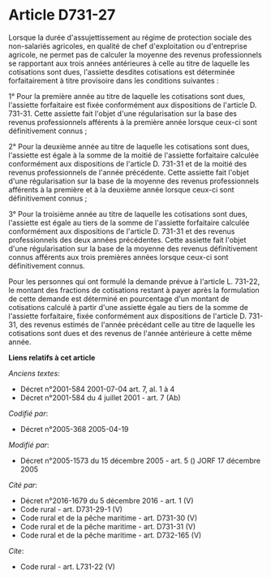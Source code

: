 # Article D731-27

Lorsque la durée d'assujettissement au régime de protection sociale des non-salariés agricoles, en qualité de chef
d'exploitation ou d'entreprise agricole, ne permet pas de calculer la moyenne des revenus professionnels se rapportant aux
trois années antérieures à celle au titre de laquelle les cotisations sont dues, l'assiette desdites cotisations est
déterminée forfaitairement à titre provisoire dans les conditions suivantes : 

1° Pour la première année au titre de laquelle les cotisations sont dues, l'assiette forfaitaire est fixée conformément aux
dispositions de l'article D. 731-31. Cette assiette fait l'objet d'une régularisation sur la base des revenus professionnels
afférents à la première année lorsque ceux-ci sont définitivement connus ; 

2° Pour la deuxième année au titre de laquelle les cotisations sont dues, l'assiette est égale à la somme de la moitié de
l'assiette forfaitaire calculée conformément aux dispositions de l'article D. 731-31 et de la moitié des revenus
professionnels de l'année précédente. Cette assiette fait l'objet d'une régularisation sur la base de la moyenne des revenus
professionnels afférents à la première et à la deuxième année lorsque ceux-ci sont définitivement connus ; 

3° Pour la troisième année au titre de laquelle les cotisations sont dues, l'assiette est égale au tiers de la somme de
l'assiette forfaitaire calculée conformément aux dispositions de l'article D. 731-31 et des revenus professionnels des deux
années précédentes. Cette assiette fait l'objet d'une régularisation sur la base de la moyenne des revenus définitivement
connus afférents aux trois premières années lorsque ceux-ci sont définitivement connus. 

Pour les personnes qui ont formulé la demande prévue à l'article L. 731-22, le montant des fractions de cotisations restant à
payer après la formulation de cette demande est déterminé en pourcentage d'un montant de cotisations calculé à partir d'une
assiette égale au tiers de la somme de l'assiette forfaitaire, fixée conformément aux dispositions de l'article D. 731-31,
des revenus estimés de l'année précédant celle au titre de laquelle les cotisations sont dues et des revenus de l'année
antérieure à cette même année.

**Liens relatifs à cet article**

_Anciens textes_:

  - Décret n°2001-584 2001-07-04 art. 7, al. 1 à 4
  - Décret n°2001-584 du 4 juillet 2001 - art. 7 (Ab)

_Codifié par_:

  - Décret n°2005-368 2005-04-19

_Modifié par_:

  - Décret n°2005-1573 du 15 décembre 2005 - art. 5 () JORF 17 décembre 2005

_Cité par_:

  - Décret n°2016-1679 du 5 décembre 2016 - art. 1 (V)
  - Code rural - art. D731-29-1 (V)
  - Code rural et de la pêche maritime - art. D731-30 (V)
  - Code rural et de la pêche maritime - art. D731-31 (V)
  - Code rural et de la pêche maritime - art. D732-165 (V)

_Cite_:

  - Code rural - art. L731-22 (V)
